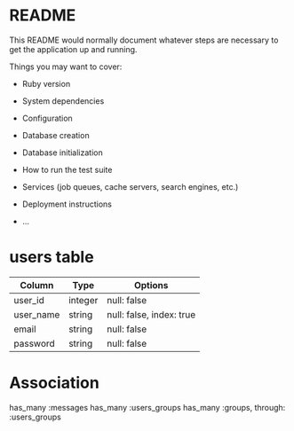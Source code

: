 # README

This README would normally document whatever steps are necessary to get the
application up and running.

Things you may want to cover:

* Ruby version

* System dependencies

* Configuration

* Database creation

* Database initialization

* How to run the test suite

* Services (job queues, cache servers, search engines, etc.)

* Deployment instructions

* ...

# users table
|Column|Type|Options|
|------|----|-------|
|user_id|integer|null: false|
|user_name|string|null: false, index: true|
|email|string|null: false|
|password|string|null: false|

# Association
has_many :messages
has_many :users_groups
has_many :groups, through: :users_groups

